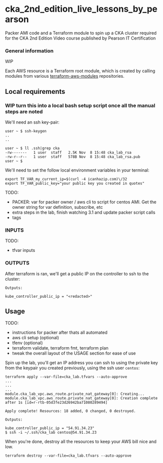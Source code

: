 # cka_2nd_edition_live_lessons_by_pearson
Packer AMI code and a Terraform module to spin up a CKA cluster required for the CKA 2nd Edition Video course published by Pearson IT Certification


### General information
WIP 


Each AWS resource is a Terraform root module, which is created by calling modules from various [terraform-aws-modules](https://github.com/terraform-aws-modules) repositories.  

## Local requirements

### WIP turn this into a local bash setup script once all the manual steps are noted  

We'll need an ssh key-pair:  

```
user ~ $ ssh-keygen
..
..

user ~ $ ll .ssh|grep cka
-rw-------   1 user  staff   2.5K Nov  8 15:48 cka_lab_rsa
-rw-r--r--   1 user  staff   578B Nov  8 15:48 cka_lab_rsa.pub
user ~ $
```

We'll need to set the follow local environment variables in your terminal:

```
export TF_VAR_my_current_ip=$(curl -4 icanhazip.com)\/32
export TF_VAR_public_key="your public key you created in quotes"

```
TODO:  

- PACKER: var for packer owner / aws cli to script for centos AMI. Get the owner string for var definition, subscribe, etc
- extra steps in the lab, finish watching 3.1 and update packer script calls
- tags



### INPUTS

TODO:  
- tfvar inputs

### OUTPUTS
After terraform is ran, we'll get a public IP on the controller to ssh to the cluster:
```
Outputs:

kube_controller_public_ip = "<redacted>"

```

## Usage
TODO:  
- instructions for packer after thats all automated
- aws cli setup (optional)
- tfenv (optional)
- terraform validate, terraform fmt, terraform plan
- tweak the overall layout of the USAGE section for ease of use

Spin up the lab, you'll get an IP address you can ssh to using the private key from the keypair you created previously, using the ssh user `centos`:
```
terraform apply --var-file=cka_lab.tfvars --auto-approve
...
...
...
module.cka_lab_vpc.aws_route.private_nat_gateway[0]: Creating...
module.cka_lab_vpc.aws_route.private_nat_gateway[0]: Creation complete after 1s [id=r-rtb-05d3fe23d26942ba71080289494]

Apply complete! Resources: 18 added, 0 changed, 0 destroyed.

Outputs:

kube_controller_public_ip = "54.91.34.23"
$ ssh -i ~/.ssh/cka_lab centos@54.91.34.23
```
When you're done, destroy all the resources to keep your AWS bill nice and low.
```
terraform destroy --var-file=cka_lab.tfvars --auto-approve
```
